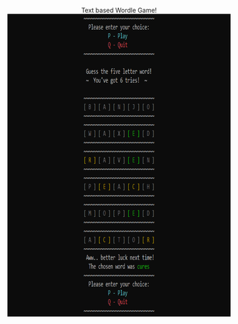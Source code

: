 <p align="center">
Text based Wordle Game!
  <img width="825" height="683" src="https://github.com/Evobyte-SPOR-Gameloft/WordleApp/blob/master/readme.png">
</p>
